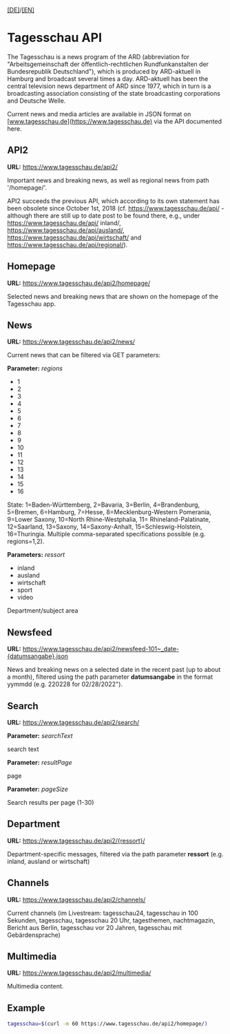 [[DE]](README.md)/[[EN]](README_en.md)

# Tagesschau API

The Tagesschau is a news program of the ARD (abbreviation for "Arbeitsgemeinschaft der öffentlich-rechtlichen Rundfunkanstalten der Bundesrepublik Deutschland"), which is produced by ARD-aktuell in Hamburg and broadcast several times a day. ARD-aktuell has been the central television news department of ARD since 1977, which in turn is a broadcasting association consisting of the state broadcasting corporations and Deutsche Welle.

Current news and media articles are available in JSON format on [www.tagesschau.de](https://www.tagesschau.de) via the API documented here.


## API2

**URL:** https://www.tagesschau.de/api2/

Important news and breaking news, as well as regional news from path '/homepage/'. 

API2 succeeds the previous API, which according to its own statement has been obsolete since October 1st, 2018 (cf. https://www.tagesschau.de/api/ - although there are still up to date post to be found there, e.g., under https://www.tagesschau.de/api/ inland/, https://www.tagesschau.de/api/ausland/, https://www.tagesschau.de/api/wirtschaft/ and https://www.tagesschau.de/api/regional/).


## Homepage

**URL:** https://www.tagesschau.de/api2/homepage/

Selected news and breaking news that are shown on the homepage of the Tagesschau app.


## News

**URL:** https://www.tagesschau.de/api2/news/

Current news that can be filtered via GET parameters:

**Parameter:** *regions* 
- 1
- 2
- 3
- 4
- 5
- 6
- 7
- 8
- 9
- 10
- 11
- 12
- 13
- 14
- 15
- 16

State: 1=Baden-Württemberg, 2=Bavaria, 3=Berlin, 4=Brandenburg, 5=Bremen, 6=Hamburg, 7=Hesse, 8=Mecklenburg-Western Pomerania, 9=Lower Saxony, 10=North Rhine-Westphalia, 11= Rhineland-Palatinate, 12=Saarland, 13=Saxony, 14=Saxony-Anhalt, 15=Schleswig-Holstein, 16=Thuringia. Multiple comma-separated specifications possible (e.g. regions=1,2).


**Parameters:** *ressort*

- inland
- ausland
- wirtschaft
- sport	
- video

Department/subject area


## Newsfeed

**URL:** https://www.tagesschau.de/api2/newsfeed-101~_date-{datumsangabe}.json

News and breaking news on a selected date in the recent past (up to about a month), filtered using the path parameter **datumsangabe** in the format yymmdd (e.g. 220228 for 02/28/2022").


## Search

**URL:** https://www.tagesschau.de/api2/search/


**Parameter:** *searchText* 

search text


**Parameter:** *resultPage* 

page


**Parameter:** *pageSize* 

Search results per page (1-30)


## Department

**URL:** https://www.tagesschau.de/api2/{ressort}/

Department-specific messages, filtered via the path parameter **ressort** (e.g. inland, ausland or wirtschaft)


## Channels

**URL:** https://www.tagesschau.de/api2/channels/

Current channels (im Livestream: tagesschau24, tagesschau in 100 Sekunden, tagesschau, tagesschau 20 Uhr, tagesthemen, nachtmagazin, Bericht aus Berlin, tagesschau vor 20 Jahren, tagesschau mit Gebärdensprache)


## Multimedia

**URL:** https://www.tagesschau.de/api2/multimedia/

Multimedia content.


## Example

```bash
tagesschau=$(curl -m 60 https://www.tagesschau.de/api2/homepage/)
```
